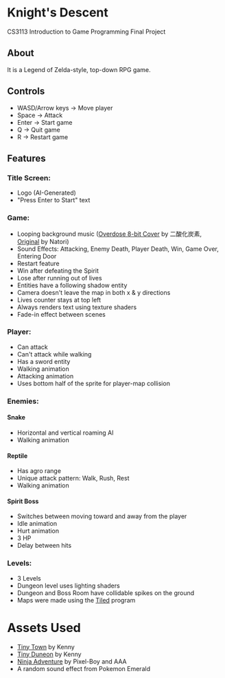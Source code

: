 # Knight's Descent

CS3113 Introduction to Game Programming Final Project

## About

It is a Legend of Zelda-style, top-down RPG game.

## Controls
* WASD/Arrow keys -> Move player
* Space -> Attack
* Enter -> Start game
* Q -> Quit game
* R -> Restart game

## Features
### Title Screen:
* Logo (AI-Generated)
* "Press Enter to Start" text

### Game:
* Looping background music ([Overdose 8-bit Cover](https://youtu.be/JPMpsnd1PJs?si=YQCTVkF3nW2lmrKe) by 二酸化炭素, [Original](https://youtu.be/H08YWE4CIFQ?si=h1BIijthHe7moe5v) by Natori)
* Sound Effects: Attacking, Enemy Death, Player Death, Win, Game Over, Entering Door
* Restart feature
* Win after defeating the Spirit
* Lose after running out of lives
* Entities have a following shadow entity
* Camera doesn't leave the map in both x & y directions
* Lives counter stays at top left
* Always renders text using texture shaders
* Fade-in effect between scenes

### Player:
* Can attack
* Can't attack while walking
* Has a sword entity
* Walking animation
* Attacking animation
* Uses bottom half of the sprite for player-map collision 


### Enemies:
#### Snake
* Horizontal and vertical roaming AI
* Walking animation 

#### Reptile
* Has agro range
* Unique attack pattern: Walk, Rush, Rest
* Walking animation

#### Spirit Boss
* Switches between moving toward and away from the player
* Idle animation
* Hurt animation
* 3 HP
* Delay between hits

### Levels:
* 3 Levels
* Dungeon level uses lighting shaders
* Dungeon and Boss Room have collidable spikes on the ground
* Maps were made using the [Tiled](https://www.mapeditor.org/) program

# Assets Used
* [Tiny Town](https://kenney.nl/assets/tiny-town) by Kenny
* [Tiny Duneon](https://kenney.nl/assets/tiny-dungeon) by Kenny
* [Ninja Adventure](https://pixel-boy.itch.io/ninja-adventure-asset-pack) by Pixel-Boy and AAA
* A random sound effect from Pokemon Emerald